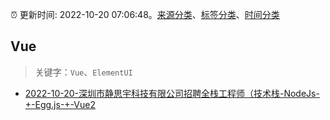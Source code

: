 :alarm_clock: 更新时间: 2022-10-20 07:06:48。[来源分类](../README.md)、[标签分类](../TAGS.md)、[时间分类](../TIMELINE.md)

## Vue


> 关键字：`Vue`、`ElementUI`



- [2022-10-20-深圳市静思宇科技有限公司招聘全栈工程师（技术栈-NodeJs-+-Egg.js-+-Vue2](https://www.v2ex.com/t/888426) 